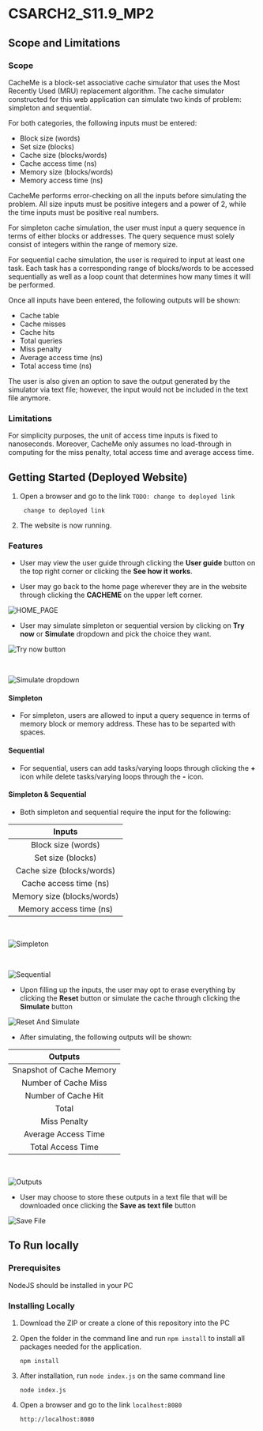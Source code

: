 # CSARCH2_S11.9_MP2

## Scope and Limitations

### Scope
CacheMe is a block-set associative cache simulator that uses the Most Recently Used (MRU) replacement algorithm. The cache simulator constructed for this web application can simulate two kinds of problem: simpleton and sequential. 

For both categories, the following inputs must be entered:
- Block size (words)
- Set size (blocks)
- Cache size (blocks/words)
- Cache access time (ns)
- Memory size (blocks/words)
- Memory access time (ns)

CacheMe performs error-checking on all the inputs before simulating the problem. All size inputs must be positive integers and a power of 2, while the time inputs must be positive real numbers. 

For simpleton cache simulation, the user must input a query sequence in terms of either blocks or addresses. The query sequence must solely consist of integers within the range of memory size. 

For sequential cache simulation, the user is required to input at least one task. Each task has a corresponding range of blocks/words to be accessed sequentially as well as a loop count that determines how many times it will be performed.  

Once all inputs have been entered, the following outputs will be shown:
- Cache table
- Cache misses
- Cache hits
- Total queries
- Miss penalty
- Average access time (ns)
- Total access time (ns)

The user is also given an option to save the output generated by the simulator via text file; however, the input would not be included in the text file anymore.

### Limitations
For simplicity purposes, the unit of access time inputs is fixed to nanoseconds. Moreover, CacheMe only assumes no load-through in computing for the miss penalty, total access time and average access time.

## Getting Started (Deployed Website)

1. Open a browser and go to the link `TODO: change to deployed link`
    ```
     change to deployed link
    ```

2. The website is now running.

### Features

* User may view the user guide through clicking the **User guide** button on the top right corner or clicking the **See how it works**. 

* User may go back to the home page wherever they are in the website through clicking the **CACHEME** on the upper left corner.

![HOME_PAGE](https://user-images.githubusercontent.com/49770088/106138095-a7a4e880-61a6-11eb-93f0-1a468284ab2e.png)

* User may simulate simpleton or sequential version by clicking on **Try now** or **Simulate** dropdown and pick the choice they want.

![Try now button](https://user-images.githubusercontent.com/49770088/106138394-0e2a0680-61a7-11eb-91b7-eafdf0d4853f.png)

<br>

![Simulate dropdown](https://user-images.githubusercontent.com/49770088/106138408-11bd8d80-61a7-11eb-8efa-88d7fa4ac6c6.png)

#### Simpleton

* For simpleton, users are allowed to input a query sequence in terms of memory block or memory address. These has to be separted with spaces.


#### Sequential

* For sequential, users can add tasks/varying loops through clicking the **+** icon while delete tasks/varying loops through the **-** icon. 

#### Simpleton & Sequential

* Both simpleton and sequential require the input for the following:

|            Inputs             |
| :---------------------------: |
| Block size  (words)           |
| Set size (blocks)             |
| Cache size (blocks/words)     |
| Cache access time (ns)        |
| Memory size (blocks/words)    |
| Memory access time (ns)       |

<br>

![Simpleton](https://user-images.githubusercontent.com/49770088/106139180-15054900-61a8-11eb-9f72-8e176e2ede50.png)

<br>

![Sequential](https://user-images.githubusercontent.com/49770088/106360097-9a782d00-6351-11eb-9198-325255366330.png)

* Upon filling up the inputs, the user may opt to erase everything by clicking the **Reset** button or simulate the cache through clicking the **Simulate** button

![Reset And Simulate](https://user-images.githubusercontent.com/49770088/106139403-585fb780-61a8-11eb-974a-8949bcde7b6d.png)

* After simulating, the following outputs will be shown:

|          Outputs          |
| :------------------------:|
| Snapshot of Cache Memory  |
| Number of Cache Miss      |
| Number of Cache Hit       |
| Total                     |
| Miss Penalty              |
| Average Access Time       |
| Total Access Time         |

<br> 

![Outputs](https://user-images.githubusercontent.com/49770088/106140187-64984480-61a9-11eb-94e8-4de7e2630657.png)

* User may choose to store these outputs in a text file that will be downloaded once clicking the **Save as text file** button

![Save File](https://user-images.githubusercontent.com/49770088/106140246-7aa60500-61a9-11eb-973d-398b0f1b6ad6.png)

## To Run locally

### Prerequisites

NodeJS should be installed in your PC

### Installing Locally

1. Download the ZIP or create a clone of this repository into the PC

2. Open the folder in the command line and run `npm install` to install all packages needed for the application.
    ```
    npm install
    ```
3. After installation, run `node index.js` on the same command line
    ```
    node index.js
    ```
4. Open a browser and go to the link `localhost:8080`
    ```
    http://localhost:8080
    ```
